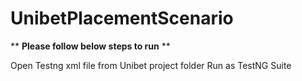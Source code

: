 # UnibetPlacementScenario
** **Please follow below steps to run** **

Open Testng xml file from Unibet project folder
Run as TestNG Suite
